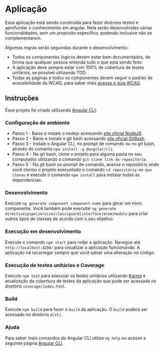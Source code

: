 # Aplicação

Essa aplicação está sendo construida para fazer diversos testes e aprofundar o conhecimento em angular. Nela serão desenvolvidas várias funcionalidades, sem um propósito específico, podendo inclusive não se complementarem. 

Algumas regras serão seguindas durante o desenvolvimento: 

- Todos os componentes lógicos devem estar bem documentados, de forma que qualquer pessoa entenda tudo o que está sendo feito
- A aplicação deve sempre estar com 100% de cobertura de testes unitários, se possível utilizando TDD.
- Todas as páginas e todos os componentes devem seguir o padrão de acessibilidade da WCAG, para saber mais [acesse o guia WCAG](www.google.com).

## Instruções

Esse projeto foi criado utilizando [Angular CLI](https://github.com/angular/angular-cli).

### Configuração de ambiente

- Passo 1 - Baixe e instale o nodejs acessando [site oficial NodeJS](https://nodejs.org/en/).
- Passo 2 - Baixe e instale o git bash acessando [site oficial GitBash](https://git-scm.com/downloads).
- Passo 3 - Instale o Angular CLI, no prompt de comando ou no git bash, através do comanto `npm install -g @angular/cli`.
- Passo 4 - No git bash, clone o projeto para alguma pasta no seu computador utilizando o comando `git clone link-do-repositório`.
- Passo 5 - No git bash ou prompt de comando, acesse o repositório onde você clonou o projeto execuntado o comando `cd repositório-em-que clonou` e execute o comando `npm install` para instalar todas as dependencias. 

### Desenvolvimento

Execute `ng generate component component-name` para gerar um novo componente. Você também pode executar `ng generate directive|pipe|service|class|guard|interface|enum|module` para criar outros tipos de classes de acordo com o seu objetivo.

### Execução em desenvolvimento

Execute o comando `npm start` para rodar a aplicação. Navegue até `http://localhost:4200/` para visualizar a aplicação funcionando. A aplicação irá recarregar sempre que você salvar uma alteração no código.

### Execução de testes unitários e Coverage

Execute `npm test` para executar os testes unitários utilizando [Karma](https://karma-runner.github.io) e atualização da cobertura de testes da aplicação que pode ser acessada no diretório `coverage/index.html`.

### Build

Execute `npm build` para fazer o `build` da aplicação. O `build` poderá ser acessado no diretório `dist/`.

### Ajuda

Para saber mais comandos do Angular CLI utilize `ng help` ou acesse a seguinte página [Angular CLI](https://angular.io/cli).
